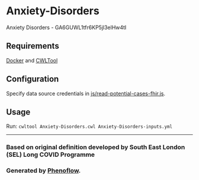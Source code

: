# Anxiety-Disorders

Anxiety Disorders - GA6GUWL1tfr6KP5jl3elHw4tI

## Requirements

[Docker](https://docs.docker.com/install/) and [CWLTool](https://github.com/common-workflow-language/cwltool#install)

## Configuration

Specify data source credentials in [js/read-potential-cases-fhir.js](js/read-potential-cases-fhir.js).

## Usage

Run: `cwltool Anxiety-Disorders.cwl Anxiety-Disorders-inputs.yml`

***

### Based on original definition developed by South East London (SEL) Long COVID Programme
### Generated by [Phenoflow](https://kclhi.org/phenoflow).
